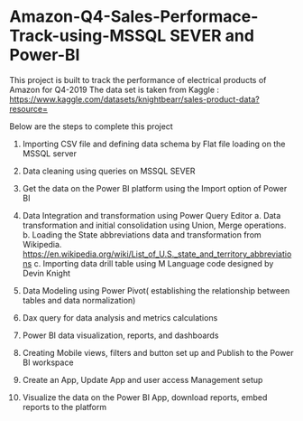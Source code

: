 # Amazon-Q4-Sales-Performace-Track-using-MSSQL SEVER and Power-BI

This project is built to track the performance of electrical products of Amazon for Q4-2019
The data set is taken from Kaggle :
https://www.kaggle.com/datasets/knightbearr/sales-product-data?resource=

Below are the steps to complete this project

1. Importing CSV file and defining data schema by Flat file loading on the MSSQL server
2. Data cleaning using queries on MSSQL SEVER
3. Get the data on the Power BI platform using the Import option of Power BI
4. Data Integration and transformation using Power Query Editor
    a. Data transformation and initial consolidation using Union, Merge operations.
    b. Loading the State abbreviations data and transformation from Wikipedia.
     https://en.wikipedia.org/wiki/List_of_U.S._state_and_territory_abbreviations
    c. Importing data drill table using M Language code designed by Devin Knight
  
5. Data Modeling using Power Pivot( establishing the relationship between tables and data normalization)
6. Dax query for data analysis and metrics calculations
7. Power BI data visualization, reports, and dashboards
8. Creating Mobile views, filters and button set up and Publish to the Power BI workspace
9. Create an App, Update App and user access Management setup
10. Visualize the data on the Power BI App, download reports, embed reports to the platform

 
